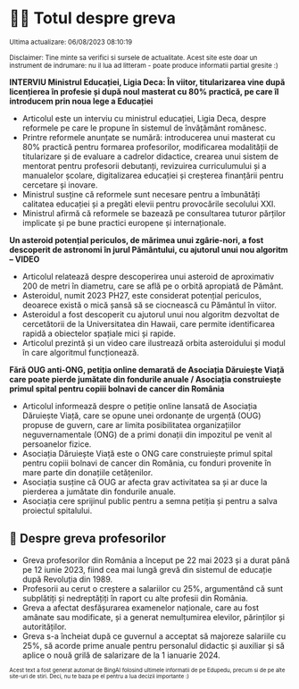# 👩‍🏫 Totul despre greva
<sub>Ultima actualizare: 06/08/2023 08:10:19</sub>

<sub>Disclaimer: Tine minte sa verifici si sursele de actualitate. Acest site este doar un instrument de indrumare: nu il lua ad litteram - poate produce informatii partial gresite :)</sub>

**INTERVIU Ministrul Educației, Ligia Deca: În viitor, titularizarea vine după licențierea în profesie și după noul masterat cu 80% practică, pe care îl introducem prin noua lege a Educației**
- Articolul este un interviu cu ministrul educației, Ligia Deca, despre reformele pe care le propune în sistemul de învățământ românesc.
- Printre reformele anunțate se numără: introducerea unui masterat cu 80% practică pentru formarea profesorilor, modificarea modalității de titularizare și de evaluare a cadrelor didactice, crearea unui sistem de mentorat pentru profesorii debutanți, revizuirea curriculumului și a manualelor școlare, digitalizarea educației și creșterea finanțării pentru cercetare și inovare.
- Ministrul susține că reformele sunt necesare pentru a îmbunătăți calitatea educației și a pregăti elevii pentru provocările secolului XXI.
- Ministrul afirmă că reformele se bazează pe consultarea tuturor părților implicate și pe bune practici europene și internaționale.

**Un asteroid potențial periculos, de mărimea unui zgârie-nori, a fost descoperit de astronomi în jurul Pământului, cu ajutorul unui nou algoritm – VIDEO**
- Articolul relatează despre descoperirea unui asteroid de aproximativ 200 de metri în diametru, care se află pe o orbită apropiată de Pământ.
- Asteroidul, numit 2023 PH27, este considerat potențial periculos, deoarece există o mică șansă să se ciocnească cu Pământul în viitor.
- Asteroidul a fost descoperit cu ajutorul unui nou algoritm dezvoltat de cercetătorii de la Universitatea din Hawaii, care permite identificarea rapidă a obiectelor spațiale mici și rapide.
- Articolul prezintă și un video care ilustrează orbita asteroidului și modul în care algoritmul funcționează.

**Fără OUG anti-ONG, petiția online demarată de Asociația Dăruiește Viață care poate pierde jumătate din fondurile anuale / Asociația construiește primul spital pentru copiii bolnavi de cancer din România**
- Articolul informează despre o petiție online lansată de Asociația Dăruiește Viață, care se opune unei ordonanțe de urgență (OUG) propuse de guvern, care ar limita posibilitatea organizațiilor neguvernamentale (ONG) de a primi donații din impozitul pe venit al persoanelor fizice.
- Asociația Dăruiește Viață este o ONG care construiește primul spital pentru copiii bolnavi de cancer din România, cu fonduri provenite în mare parte din donațiile cetățenilor.
- Asociația susține că OUG ar afecta grav activitatea sa și ar duce la pierderea a jumătate din fondurile anuale.
- Asociația cere sprijinul public pentru a semna petiția și pentru a salva proiectul spitalului.

## 🏫 Despre greva profesorilor
- Greva profesorilor din România a început pe 22 mai 2023 și a durat până pe 12 iunie 2023, fiind cea mai lungă grevă din sistemul de educație după Revoluția din 1989.
- Profesorii au cerut o creștere a salariilor cu 25%, argumentând că sunt subplătiți și nedreptățiți în raport cu alte profesii din România.
- Greva a afectat desfășurarea examenelor naționale, care au fost amânate sau modificate, și a generat nemulțumirea elevilor, părinților și autorităților.
- Greva s-a încheiat după ce guvernul a acceptat să majoreze salariile cu 25%, să acorde prime anuale pentru personalul didactic și auxiliar și să aplice o nouă grilă de salarizare de la 1 ianuarie 2024.


<sub><sub>Acest text a fost generat automat de BingAI folosind ultimele informatii de pe Edupedu, precum si de pe alte site-uri de stiri. Deci, nu te baza pe el pentru a lua decizii importante :)</sub></sub>